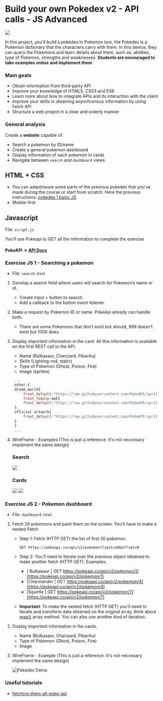 # Build your own Pokedex v2 - API calls - JS Advanced

![](media/Pokemon.jpg)


In this project, you'll build a pokedex.In Pokemon lore, the Pokedex is a Pokemon dictionary that the characters carry with them. In this device, they can query the Pokemons and learn details about them, such as, abilities, type of Pokemon, strengths and weaknesses. **Students are encouraged to take examples online and implement them**

### Main goals
- Obtain information from third-party API
- Improve your knowledge of HTML5, CSS3 and ES6
- Learn more about how to integrate APIs and its interaction with the client
- Improve your skills in obtaining asynchronous information by using Fetch API
- Structure a web project in a clear and orderly manner

### General analysis
Create a **website** capable of:
- Search a pokemon by ID/name
- Create a general pokemon dashboard
- Display information of each pokemon in cards
- Navigate between `search` and `dashboard` views

## HTML + CSS
- You can adapt/reuse some parts of the previous pokedex that you've made during the course or start from scratch. Here the previous instructions: [pokedex | basic JS](https://refugeescode-materials.netlify.app/pokedex/assignment)
- Mobile-first

## Javascript
File: `script.js`

You'll use Pokeapi to GET all the information to complete the exercise
#### PokeAPI -> [API Docs](https://pokeapi.co/docs/v2)

### Exercise JS 1 - Searching a pokemon
- File: `search.html`
1. Develop a search field where users will search for Pokemon’s name or id.
   - Create input + button to search. 
   - Add a callback to the button event listener.
2. Make a request by Pokemon ID or name. PokeApi already can handle both.
   - There are some Pokemons that don’t exist but should, 999 doesn’t exist but 1000 does.
3. Display important information in the card. All this information is available on the first REST call to the API.
   - Name (Bulbasaur, Charizard, Pikachu)
   - Skills (Lighting-rod, static)
   - Type of Pokemon (Ghost, Poison, Fire)
   - Image (sprites)

   ```js
    ...
    other:{
    dream_world{
        front_default:"https://raw.githubusercontent.com/PokeAPI/sprites/master/sprites/pokemon/other/dream-world/132.svg"
        front_female:null
        front_default:"https://raw.githubusercontent.com/PokeAPI/sprites/master/sprites/pokemon/other/official-artwork/132.png"
    },
    official-artwork{
        front_default:"https://raw.githubusercontent.com/PokeAPI/sprites/master/sprites/pokemon/other/official-artwork/132.png"
    }
    }
    ...
   ```
   
4. WireFrame - Examples
(This is just a reference. It's not neccesary implement the same design)

    ### Search

    ![](media/pokedex%20search.png)

    ### Cards

    ![](media/pokedex_card.png)
    ![](media/pokedex_card_2_.png)


### Exercise JS 2 - Pokemon dashboard
- File: `dashboard.html`
1. Fetch 20 pokemons and paint them on the screen. You'll have to make a nested Fetch 
    - Step 1: Fetch (HTTP GET) the list of first 30 pokemon.

        `GET https://pokeapi.co/api/v2/pokemon?limit=20&offset=0`
    
    - Step 2: You'll need to iterate over the previous object obtained to make another fetch (HTTP GET). Examples:
        - [ Bulbasaur | GET https://pokeapi.co/api/v2/pokemon/1](https://pokeapi.co/api/v2/pokemon/1)
        - [Charmander | GET https://pokeapi.co/api/v2/pokemon/4](https://pokeapi.co/api/v2/pokemon/4)
        - [Squirtle | GET https://pokeapi.co/api/v2/pokemon/7](https://pokeapi.co/api/v2/pokemon/7)
    - **Important**: To make the nested fetch (HTTP GET) you'll need to iterate and transform data obtained on the original array, think about [map()](https://developer.mozilla.org/en-US/docs/Web/JavaScript/Reference/Global_Objects/Array/map) array method. You can also use another kind of iteration.

2. Display important information in the cards.
   - Name (Bulbasaur, Charizard, Pikachu)
   - Type of Pokemon (Ghost, Poison, Fire)
   - Image

3. WireFrame - Example (This is just a reference. It's not neccesary implement the same design)

    ![Pokedex Demo](media/giphy.gif)

### Useful tutorials
- [fetching-them-all-poke-api](https://medium.com/@sergio13prez/fetching-them-all-poke-api-62ca580981a2)

